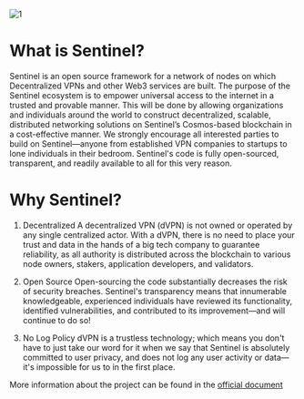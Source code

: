 ![1](https://github.com/user-attachments/assets/fbdbad92-61f4-4297-ac85-8fc848d00ff4)

# What is Sentinel?

Sentinel is an open source framework for a network of nodes on which Decentralized VPNs and other Web3 services are built. The purpose of the Sentinel ecosystem is to empower universal access to the internet in a trusted and provable manner. This will be done by allowing organizations and individuals around the world to construct decentralized, scalable, distributed networking solutions on Sentinel’s Cosmos-based blockchain in a cost-effective manner.
We strongly encourage all interested parties to build on Sentinel—anyone from established VPN companies to startups to lone individuals in their bedroom. Sentinel's code is fully open-sourced, transparent, and readily available to all for this very reason.

# Why Sentinel?

1. Decentralized
A decentralized VPN (dVPN) is not owned or operated by any single centralized actor. With a dVPN, there is no need to place your trust and data in the hands of a big tech company to guarantee reliability, as all authority is distributed across the blockchain to various node owners, stakers, application developers, and validators.

2. Open Source
Open-sourcing the code substantially decreases the risk of security breaches. Sentinel's transparency means that innumerable knowledgeable, experienced individuals have reviewed its functionality, identified vulnerabilities, and contributed to its improvement—and will continue to do so!

3. No Log Policy
dVPN is a trustless technology; which means you don't have to just take our word for it when we say that Sentinel is absolutely committed to user privacy, and does not log any user activity or data—it's impossible for us to in the first place.

More information about the project can be found in the [official document](https://docs.sentinel.co/getting-started/introduction)
